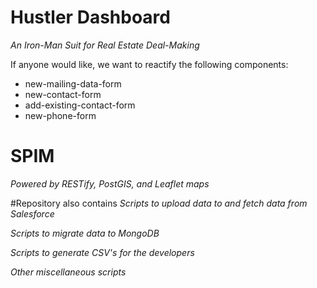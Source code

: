 # Hustler Dashboard
*An Iron-Man Suit for Real Estate Deal-Making*

If anyone would like, we want to reactify the following components:
- new-mailing-data-form
- new-contact-form
- add-existing-contact-form
- new-phone-form

# SPIM
*Powered by RESTify, PostGIS, and Leaflet maps*

#Repository also contains
*Scripts to upload data to and fetch data from Salesforce*

*Scripts to migrate data to MongoDB*

*Scripts to generate CSV's for the developers*

*Other miscellaneous scripts*
